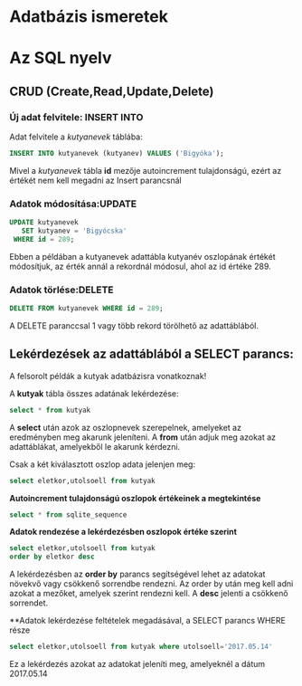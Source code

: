 # Adatbázis ismeretek

# Az SQL nyelv

## CRUD (Create,Read,Update,Delete)

### Új adat felvitele: INSERT INTO
Adat felvitele a *kutyanevek* táblába:
```sql
INSERT INTO kutyanevek (kutyanev) VALUES ('Bigyóka');
```
Mivel a *kutyanevek* tábla **id** mezője autoincrement tulajdonságú, ezért az értékét nem kell megadni az Insert parancsnál

### Adatok módosítása:UPDATE
```sql
UPDATE kutyanevek
   SET kutyanev = 'Bigyócska'
 WHERE id = 289;
```
Ebben a példában a kutyanevek adattábla kutyanév oszlopának értékét módosítjuk, az érték annál a rekordnál módosul, ahol az id értéke 289.

### Adatok törlése:DELETE

```sql
DELETE FROM kutyanevek WHERE id = 289;
```
A DELETE paranccsal 1 vagy több rekord törölhető az adattáblából.       

## Lekérdezések az adattáblából a SELECT parancs:
A felsorolt példák a kutyak adatbázisra vonatkoznak!

A **kutyak** tábla összes adatának lekérdezése:
```sql
select * from kutyak
```
A **select** után azok az oszlopnevek szerepelnek, amelyeket az eredményben meg akarunk jeleníteni. A **from** után adjuk meg azokat az adattáblákat, amelyekből le akarunk kérdezni.

Csak a két kiválasztott oszlop adata jelenjen meg:
```sql
select eletkor,utolsoell from kutyak
```
**Autoincrement tulajdonságú oszlopok értékeinek a megtekintése**
```sql
select * from sqlite_sequence
```
**Adatok rendezése a lekérdezésben oszlopok értéke szerint**
```sql
select eletkor,utolsoell from kutyak
order by eletkor desc
```
A lekérdezésben az **order by** parancs segítségével lehet az adatokat növekvő vagy csökkenő sorrendbe rendezni. Az order by után meg kell adni azokat a mezőket, amelyek szerint rendezni kell. A **desc** jelenti a csökkenő sorrendet.

**Adatok lekérdezése feltételek megadásával, a SELECT parancs WHERE része

```sql
select eletkor,utolsoell from kutyak where utolsoell='2017.05.14'
```
Ez a lekérdezés azokat az adatokat jeleníti meg, amelyeknél a dátum 2017.05.14

